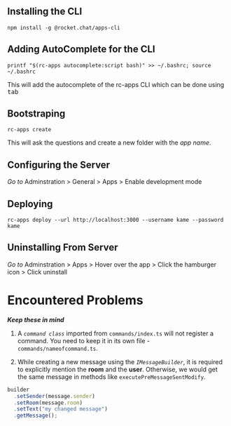 ## Installing the CLI

```
npm install -g @rocket.chat/apps-cli
```

## Adding AutoComplete for the CLI

```
printf "$(rc-apps autocomplete:script bash)" >> ~/.bashrc; source ~/.bashrc
```

This will add the autocomplete of the rc-apps CLI which can be done using <kbd>tab</kbd>

## Bootstraping

```
rc-apps create
```

This will ask the questions and create a new folder with the _app name_.

## Configuring the Server

_Go to_ Adminstration > General > Apps > Enable development mode

## Deploying

```
rc-apps deploy --url http://localhost:3000 --username kame --password kame
```

## Uninstalling From Server

_Go to_ Adminstration > Apps > Hover over the app > Click the hamburger icon > Click uninstall

# Encountered Problems

**_Keep these in mind_**

1. A _`command class`_ imported from `commands/index.ts` will not register a command.
   You need to keep it in its own file - `commands/nameofcommand.ts`.

2. While creating a new message using the _`IMessageBuilder`_, it is required to explicitly mention the **room** and the **user**. Otherwise, we would get the same message in methods like `executePreMessageSentModify`.

```ts
builder
  .setSender(message.sender)
  .setRoom(message.room)
  .setText("my changed message")
  .getMessage();
```

